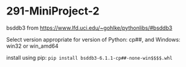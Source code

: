 # 291-MiniProject-2

bsddb3 from https://www.lfd.uci.edu/~gohlke/pythonlibs/#bsddb3 

  Select version appropriate for version of Python: cp##, and Windows: win32 or win_amd64
  
  install using pip: `pip install bsddb3-6.1.1-cp##-none-win$$$$.whl`
